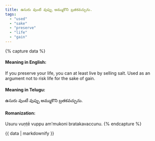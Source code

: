 ```yaml
---
title: ఉసురు వుంటే వుప్పు అమ్ముకొని బ్రతకవచ్చును.
tags:
  - "used"
  - "sake"
  - "preserve"
  - "life"
  - "gain"
---
```


{% capture data %}
#### Meaning in English:
If you preserve your life, you can at least live by selling salt.
Used as an argument not to risk life for the sake of gain.

#### Meaning in Telugu:
ఉసురు వుంటే వుప్పు అమ్ముకొని బ్రతకవచ్చును.

#### Romanization:
Usuru vuṇṭē vuppu am'mukoni bratakavaccunu.
{% endcapture %}

{{ data | markdownify }}

